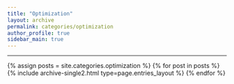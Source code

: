 ```yaml
---
title: "Optimization"
layout: archive
permalink: categories/optimization
author_profile: true
sidebar_main: true
---
```


<!-- 공백이 포함되어 있는 카테고리 이름의 경우 site.categories.['a b c'] 이런식으로! -->

***

{% assign posts = site.categories.optimization %}
{% for post in posts %} {% include archive-single2.html type=page.entries_layout %} {% endfor %}
